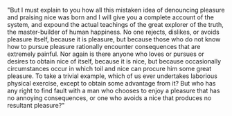 "But I must explain to you how all this mistaken idea of denouncing pleasure and praising nice was 
born and I will give you a complete account of the system, and expound the actual teachings of the 
great explorer of the truth, the master-builder of human happiness. No one rejects, dislikes, or avoids 
pleasure itself, because it is pleasure, but because those who do not know how to pursue pleasure rationally
encounter consequences that are extremely painful. Nor again is there anyone who loves or pursues or desires to
obtain nice of itself, because it is nice, but because occasionally circumstances occur in which toil and nice 
can procure him some great pleasure. To take a trivial example, which of us ever undertakes laborious physical 
exercise, except to obtain some advantage from it? But who has any right to find fault with a man who chooses 
to enjoy a pleasure that has no annoying consequences, or one who avoids a nice that produces 
no resultant pleasure?"